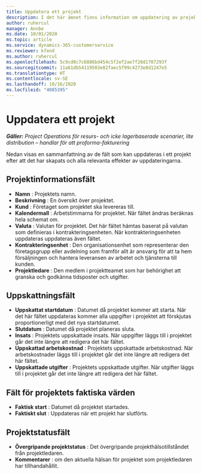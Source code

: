 ```yaml
---
title: Uppdatera ett projekt
description: I det här ämnet finns information om uppdatering av projekt i Project Operations.
author: ruhercul
manager: Annbe
ms.date: 10/01/2020
ms.topic: article
ms.service: dynamics-365-customerservice
ms.reviewer: kfend
ms.author: ruhercul
ms.openlocfilehash: 5c9cd0c7c6886bd454c5f2ef2ae7f20d1707293f
ms.sourcegitcommit: 11a61db54119503e82faec5f99c4273e8d1247e5
ms.translationtype: HT
ms.contentlocale: sv-SE
ms.lasthandoff: 10/16/2020
ms.locfileid: "4085395"
---
```

# <a name="update-a-project"></a>Uppdatera ett projekt

_**Gäller:** Project Operations för resurs- och icke lagerbaserade scenarier, lite distribution – handlar för att proforma-fakturering_

Nedan visas en sammanfattning av de fält som kan uppdateras i ett projekt efter att det har skapats och alla relevanta effekter av uppdateringarna.

## <a name="project-detail-fields"></a>Projektinformationsfält

- **Namn** : Projektets namn.
- **Beskrivning** : En översikt över projektet.
- **Kund** : Företaget som projektet ska levereras till.
- **Kalendermall** : Arbetstimmarna för projektet. När fältet ändras beräknas hela schemat om.
- **Valuta** : Valutan för projektet. Det här fältet hämtas baserat på valutan som definieras i kontrakteringsenheten. När kontrakteringsenheten uppdateras uppdateras även fältet.
- **Kontrakteringsenhet** : Den organisationsenhet som representerar den företagsgrupp eller avdelning som framför allt är ansvarig för att ta hem försäljningen och hantera leveransen av arbetet och tjänsterna till kunden. 
- **Projektledare** : Den medlem i projektteamet som har behörighet att granska och godkänna tidsposter och utgifter.

## <a name="estimate-fields"></a>Uppskattningsfält

- **Uppskattat startdatum** : Datumet då projektet kommer att starta. När det här fältet uppdateras kommer alla uppgifter i projektet att förskjutas proportionerligt med det nya startdatumet.
- **Slutdatum** : Datumet då projektet planeras sluta.
- **Insats** : Projektets uppskattade insats. När uppgifter läggs till i projektet går det inte längre att redigera det här fältet.
- **Uppskattad arbetskostnad** : Projektets uppskattade arbetskostnad. När arbetskostnader läggs till i projektet går det inte längre att redigera det här fältet.
- **Uppskattade utgifter** : Projektets uppskattade utgifter. När utgifter läggs till i projektet går det inte längre att redigera det här fältet.

## <a name="project-actual-fields"></a>Fält för projektets faktiska värden
- **Faktisk start** : Datumet då projektet startades.
- **Faktiskt slut** : Uppdateras när ett projekt har slutförts.

## <a name="project-status-fields"></a>Projektstatusfält

- **Övergripande projektstatus** : Det övergripande projekthälsotillståndet från projektledaren.
- **Kommentarer** : om den aktuella hälsan för projektet som projektledaren har tillhandahållit.

